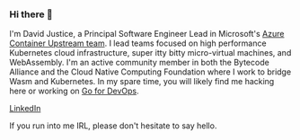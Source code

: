 ### Hi there 👋

 I'm David Justice, a Principal Software Engineer Lead in Microsoft's [Azure Container Upstream team](https://github.com/Azure/container-upstream). I lead teams focused on high performance Kubernetes cloud infrastructure, super itty bitty micro-virtual machines, and WebAssembly. I'm an active community member in both the Bytecode Alliance and the Cloud Native Computing Foundation where I work to bridge Wasm and Kubernetes. In my spare time, you will likely find me hacking here or working on [Go for DevOps](https://www.amazon.com/Go-DevOps-language-Kubernetes-Terraform/dp/1801818894).

 [LinkedIn](https://www.linkedin.com/in/davidjustice/)

 If you run into me IRL, please don't hesitate to say hello.

